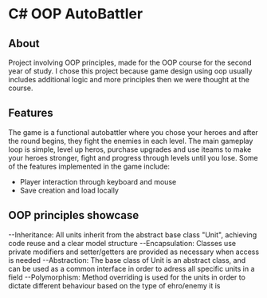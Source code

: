 # C# OOP AutoBattler
## About
Project involving OOP principles, made for the OOP course for the second year of study. I chose this project because game design using oop usually includes additional logic and more principles then we were thought at the course.
## Features
The game is a functional autobattler where you chose your heroes and after the round begins, they fight the enemies in each level. The main gameplay loop is simple, level up heros, purchase upgrades and use iteams to make your heroes stronger, fight and progress through levels until you lose. Some of the features implemented in the game include:
- Player interaction through keyboard and mouse
- Save creation and load locally
## OOP principles showcase
--Inheritance: All units inherit from the abstract base class "Unit", achieving code reuse and a clear model structure
--Encapsulation: Classes use private modifiers and setter/getters are provided as necessary when access is needed
--Abstraction: The base class of Unit is an abstract class, and can be used as a common interface in order to adress all specific units in a field 
--Polymorphism: Method overriding is used for the units in order to dictate different behaviour based on the type of ehro/enemy it is
